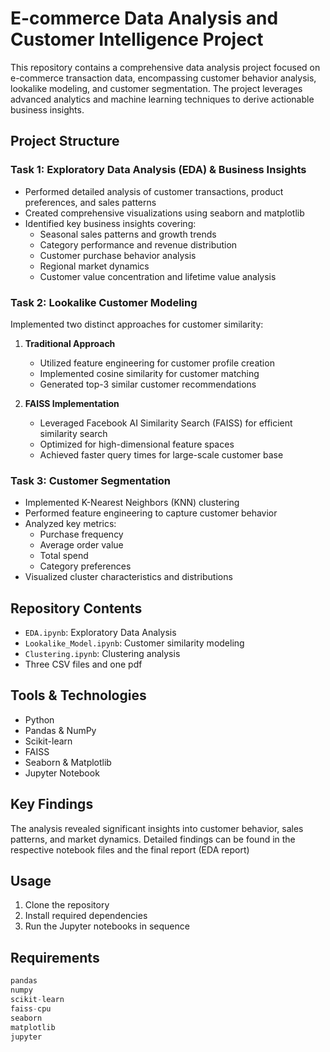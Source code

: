 # E-commerce Data Analysis and Customer Intelligence Project

This repository contains a comprehensive data analysis project focused on e-commerce transaction data, encompassing customer behavior analysis, 
lookalike modeling, and customer segmentation. The project leverages advanced analytics and machine learning techniques to derive actionable business insights.

## Project Structure

### Task 1: Exploratory Data Analysis (EDA) & Business Insights
- Performed detailed analysis of customer transactions, product preferences, and sales patterns
- Created comprehensive visualizations using seaborn and matplotlib
- Identified key business insights covering:
  - Seasonal sales patterns and growth trends
  - Category performance and revenue distribution
  - Customer purchase behavior analysis
  - Regional market dynamics
  - Customer value concentration and lifetime value analysis

### Task 2: Lookalike Customer Modeling
Implemented two distinct approaches for customer similarity:
1. **Traditional Approach**
   - Utilized feature engineering for customer profile creation
   - Implemented cosine similarity for customer matching
   - Generated top-3 similar customer recommendations

2. **FAISS Implementation**
   - Leveraged Facebook AI Similarity Search (FAISS) for efficient similarity search
   - Optimized for high-dimensional feature spaces
   - Achieved faster query times for large-scale customer base

### Task 3: Customer Segmentation
- Implemented K-Nearest Neighbors (KNN) clustering
- Performed feature engineering to capture customer behavior
- Analyzed key metrics:
  - Purchase frequency
  - Average order value
  - Total spend
  - Category preferences
- Visualized cluster characteristics and distributions

## Repository Contents
  - `EDA.ipynb`: Exploratory Data Analysis
  - `Lookalike_Model.ipynb`: Customer similarity modeling
  - `Clustering.ipynb`: Clustering analysis
  - Three CSV files and one pdf

## Tools & Technologies
- Python
- Pandas & NumPy
- Scikit-learn
- FAISS
- Seaborn & Matplotlib
- Jupyter Notebook

## Key Findings
The analysis revealed significant insights into customer behavior, sales patterns, and market dynamics. 
Detailed findings can be found in the respective notebook files and the final report (EDA report)

## Usage
1. Clone the repository
2. Install required dependencies
3. Run the Jupyter notebooks in sequence

## Requirements
```python
pandas
numpy
scikit-learn
faiss-cpu
seaborn
matplotlib
jupyter
